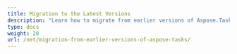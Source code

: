 ```yaml
---
title: Migration to the Latest Versions
description: "Learn how to migrate from earlier versions of Aspose.Tasks for .NET to the latest ones."
type: docs
weight: 20
url: /net/migration-from-earlier-versions-of-aspose-tasks/
---
```

